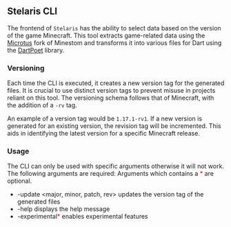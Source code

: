 ## Stelaris CLI

The frontend of `Stelaris` has the ability to select data based on the version of the game Minecraft. This tool extracts
game-related data using the [Microtus](https://github.com/OneLiteFeatherNET/Microtus) fork of Minestom and
transforms it into various files for Dart using the
[DartPoet](https://github.com/theEvilReaper/DartPoet) library.

### Versioning

Each time the CLI is executed, it creates a new version tag for the generated files. It is crucial to use distinct
version tags to prevent misuse in projects reliant on this tool. The versioning schema follows that of Minecraft, with
the addition of a `-rv` tag.

An example of a version tag would be `1.17.1-rv1`. If a new version is generated for an existing version, the revision
tag
will be incremented. This aids in identifying the latest version for a specific Minecraft release.

### Usage

The CLI can only be used with specific arguments otherwise it will not work. The following arguments are required:
Arguments which contains a <span style="color: red;">*</span> are optional.

- -update <major, minor, patch, rev> updates the version tag of the generated files
- -help displays the help message
- -experimental<span style="color: red;">*</span> enables experimental features
